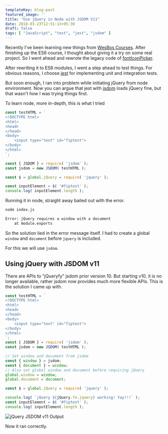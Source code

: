 ```yaml
---
templateKey: blog-post
featured_image: ''
title: "Use jQuery in Node with JSDOM V11"
date: 2018-03-23T12:51:13+05:30
draft: false
tags: [ "JavaScript", "test", "jest", "jsdom" ]
---
```


Recently I've been learning new things from [WesBos Courses](http://wesbos.com/courses/).
After finishing up the ES6 course, I thought about giving it a try on some real
project. So I went ahead and rewrote the legacy code of [fontIconPicker](https://github.com/fontIconPicker/fontIconPicker).

After rewriting it to ES6 modules, I went a step ahead to test things. For
obvious reasons, I choose [jest](https://facebook.github.io/jest/) for implementing
unit and integration tests.

But soon enough, I ran into problem while initiating jQuery from node environment.
Now you can argue that jest with [jsdom](https://github.com/jsdom/jsdom) loads
jQuery fine, but that wasn't how I was trying things first.

To learn node, more in-depth, this is what I tried

```js
const testHTML = `
<!DOCTYPE html>
<html>
<head>
</head>
<body>
	<input type="text" id="fiptest">
</body>
</html>
`;

const { JSDOM } = require( 'jsdom' );
const jsdom = new JSDOM( testHTML );

const $ = global.jQuery = require( 'jquery' );

const inputElement = $( '#fiptest' );
console.log( inputElement.length );
```

Running it in node, straight away bailed out with the error.

```bash
node index.js

Error: jQuery requires a window with a document
    at module.exports
```

So the solution lied in the error message itself. I had to create a global `window`
and `document` before `jquery` is included.

For this we will use `jsdom`.

## Using jQuery with JSDOM v11

There are APIs to "jQueryfy" jsdom prior version 10. But starting v10, it is no
longer available, rather jsdom now provides much more flexible APIs. This is the
solution I came up with.

```js
const testHTML = `
<!DOCTYPE html>
<html>
<head>
</head>
<body>
	<input type="text" id="fiptest">
</body>
</html>
`;
const { JSDOM } = require( 'jsdom' );
const jsdom = new JSDOM( testHTML );

// Set window and document from jsdom
const { window } = jsdom;
const { document } = window;
// Also set global window and document before requiring jQuery
global.window = window;
global.document = document;

const $ = global.jQuery = require( 'jquery' );

console.log( `jQuery ${jQuery.fn.jquery} working! Yay!!!` );
const inputElement = $( '#fiptest' );
console.log( inputElement.length );
```

![jQuery JSDOM v11 Output](/img/jsdom-jquery-output.png)

Now it ran correctly.
